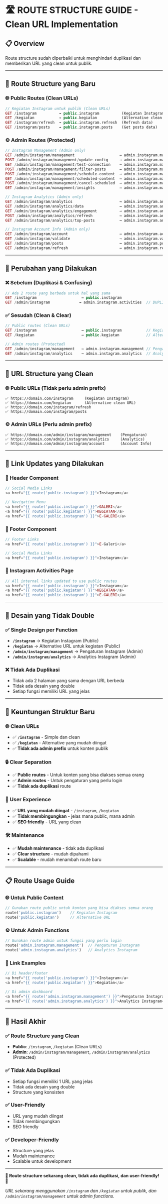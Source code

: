# 🛣️ ROUTE STRUCTURE GUIDE - Clean URL Implementation

## 📋 **Overview**

Route structure sudah diperbaiki untuk menghindari duplikasi dan memberikan URL yang clean untuk publik.

---

## 🎯 **Route Structure yang Baru**

### **🌐 Public Routes (Clean URLs)**
```php
// Kegiatan Instagram untuk publik (Clean URLs)
GET /instagram          → public.instagram          (Kegiatan Instagram)
GET /kegiatan           → public.kegiatan           (Alternative clean URL)
GET /instagram/refresh  → public.instagram.refresh  (Refresh data)
GET /instagram/posts    → public.instagram.posts    (Get posts data)
```

### **⚙️ Admin Routes (Protected)**
```php
// Instagram Management (Admin only)
GET /admin/instagram/management                    → admin.instagram.management
POST /admin/instagram/management/update-config     → admin.instagram.management.update-config
GET /admin/instagram/management/test-connection    → admin.instagram.management.test-connection
POST /admin/instagram/management/filter-posts      → admin.instagram.management.filter-posts
POST /admin/instagram/management/schedule-content  → admin.instagram.management.schedule-content
GET /admin/instagram/management/scheduled-content  → admin.instagram.management.scheduled-content
POST /admin/instagram/management/cancel-scheduled  → admin.instagram.management.cancel-scheduled
GET /admin/instagram/management/insights           → admin.instagram.management.insights

// Instagram Analytics (Admin only)
GET /admin/instagram/analytics                     → admin.instagram.analytics
GET /admin/instagram/analytics/data                → admin.instagram.analytics.data
GET /admin/instagram/analytics/engagement          → admin.instagram.analytics.engagement
POST /admin/instagram/analytics/refresh            → admin.instagram.analytics.refresh
GET /admin/instagram/analytics/top-posts           → admin.instagram.analytics.top-posts

// Instagram Account Info (Admin only)
GET /admin/instagram/account                       → admin.instagram.account
GET /admin/instagram/validate                      → admin.instagram.validate
GET /admin/instagram/posts                         → admin.instagram.posts
GET /admin/instagram/refresh                       → admin.instagram.refresh
```

---

## 🔧 **Perubahan yang Dilakukan**

### **❌ Sebelum (Duplikasi & Confusing)**
```php
// Ada 2 route yang berbeda untuk hal yang sama
GET /instagram                    → public.instagram
GET /admin/instagram             → admin.instagram.activities  // DUPLIKAT!
```

### **✅ Sesudah (Clean & Clear)**
```php
// Public routes (Clean URLs)
GET /instagram                    → public.instagram           // Kegiatan untuk publik
GET /kegiatan                     → public.kegiatan            // Alternative clean URL

// Admin routes (Protected)
GET /admin/instagram/management   → admin.instagram.management // Pengaturan admin
GET /admin/instagram/analytics    → admin.instagram.analytics  // Analytics admin
```

---

## 🎯 **URL Structure yang Clean**

### **🌐 Public URLs (Tidak perlu admin prefix)**
```
✅ https://domain.com/instagram     (Kegiatan Instagram)
✅ https://domain.com/kegiatan      (Alternative clean URL)
✅ https://domain.com/instagram/refresh
✅ https://domain.com/instagram/posts
```

### **⚙️ Admin URLs (Perlu admin prefix)**
```
✅ https://domain.com/admin/instagram/management    (Pengaturan)
✅ https://domain.com/admin/instagram/analytics     (Analytics)
✅ https://domain.com/admin/instagram/account       (Account Info)
```

---

## 🔗 **Link Updates yang Dilakukan**

### **📄 Header Component**
```php
// Social Media Links
<a href="{{ route('public.instagram') }}">Instagram</a>

// Navigation Menu
<a href="{{ route('public.instagram') }}">GALERI</a>
<a href="{{ route('public.kegiatan') }}">KEGIATAN</a>
<a href="{{ route('public.instagram') }}">E-GALERI</a>
```

### **🦶 Footer Component**
```php
// Footer Links
<a href="{{ route('public.instagram') }}">E-Galeri</a>

// Social Media Links
<a href="{{ route('public.instagram') }}">Instagram</a>
```

### **📱 Instagram Activities Page**
```php
// All internal links updated to use public routes
<a href="{{ route('public.instagram') }}">Instagram</a>
<a href="{{ route('public.kegiatan') }}">KEGIATAN</a>
<a href="{{ route('public.instagram') }}">E-GALERI</a>
```

---

## 🎨 **Desain yang Tidak Double**

### **✅ Single Design per Function**
- **`/instagram`** → Kegiatan Instagram (Public)
- **`/kegiatan`** → Alternative URL untuk kegiatan (Public)
- **`/admin/instagram/management`** → Pengaturan Instagram (Admin)
- **`/admin/instagram/analytics`** → Analytics Instagram (Admin)

### **❌ Tidak Ada Duplikasi**
- Tidak ada 2 halaman yang sama dengan URL berbeda
- Tidak ada desain yang double
- Setiap fungsi memiliki URL yang jelas

---

## 🚀 **Keuntungan Struktur Baru**

### **🌐 Clean URLs**
- ✅ **`/instagram`** - Simple dan clean
- ✅ **`/kegiatan`** - Alternative yang mudah diingat
- ✅ **Tidak ada admin prefix** untuk konten publik

### **🔒 Clear Separation**
- ✅ **Public routes** - Untuk konten yang bisa diakses semua orang
- ✅ **Admin routes** - Untuk pengaturan yang perlu login
- ✅ **Tidak ada duplikasi** route

### **📱 User Experience**
- ✅ **URL yang mudah diingat** - `/instagram`, `/kegiatan`
- ✅ **Tidak membingungkan** - jelas mana public, mana admin
- ✅ **SEO friendly** - URL yang clean

### **🛠️ Maintenance**
- ✅ **Mudah maintenance** - tidak ada duplikasi
- ✅ **Clear structure** - mudah dipahami
- ✅ **Scalable** - mudah menambah route baru

---

## 📋 **Route Usage Guide**

### **🌐 Untuk Public Content**
```php
// Gunakan route public untuk konten yang bisa diakses semua orang
route('public.instagram')    // Kegiatan Instagram
route('public.kegiatan')     // Alternative URL
```

### **⚙️ Untuk Admin Functions**
```php
// Gunakan route admin untuk fungsi yang perlu login
route('admin.instagram.management')  // Pengaturan Instagram
route('admin.instagram.analytics')   // Analytics Instagram
```

### **🔗 Link Examples**
```php
// Di header/footer
<a href="{{ route('public.instagram') }}">Instagram</a>
<a href="{{ route('public.kegiatan') }}">Kegiatan</a>

// Di admin dashboard
<a href="{{ route('admin.instagram.management') }}">Pengaturan Instagram</a>
<a href="{{ route('admin.instagram.analytics') }}">Analytics Instagram</a>
```

---

## 🎉 **Hasil Akhir**

### **✅ Route Structure yang Clean**
- **Public**: `/instagram`, `/kegiatan` (Clean URLs)
- **Admin**: `/admin/instagram/management`, `/admin/instagram/analytics` (Protected)

### **✅ Tidak Ada Duplikasi**
- Setiap fungsi memiliki 1 URL yang jelas
- Tidak ada desain yang double
- Structure yang konsisten

### **✅ User-Friendly**
- URL yang mudah diingat
- Tidak membingungkan
- SEO friendly

### **✅ Developer-Friendly**
- Structure yang jelas
- Mudah maintenance
- Scalable untuk development

---

**🎊 Route structure sekarang clean, tidak ada duplikasi, dan user-friendly!** 🎊

*URL sekarang menggunakan `/instagram` dan `/kegiatan` untuk publik, dan `/admin/instagram/management` untuk admin functions.*
